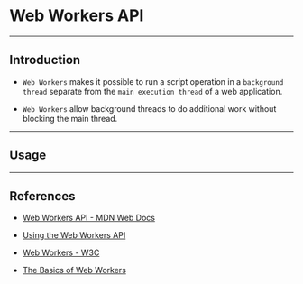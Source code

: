 # Web Workers API
---

## Introduction

* `Web Workers` makes it possible to run a script operation in a `background thread` separate from the `main execution thread` of a web application.

* `Web Workers` allow background threads to do additional work without blocking the main thread.

---

## Usage


---

## References

* [Web Workers API - MDN Web Docs](https://developer.mozilla.org/en-US/docs/Web/API/Web_Workers_API)

* [Using the Web Workers API](https://developer.mozilla.org/en-US/docs/Web/API/Web_Workers_API/Using_web_workers)

* [Web Workers - W3C](https://www.w3schools.com/html/html5_webworkers.asp/)

* [The Basics of Web Workers](https://www.html5rocks.com/en/tutorials/workers/basics/)


